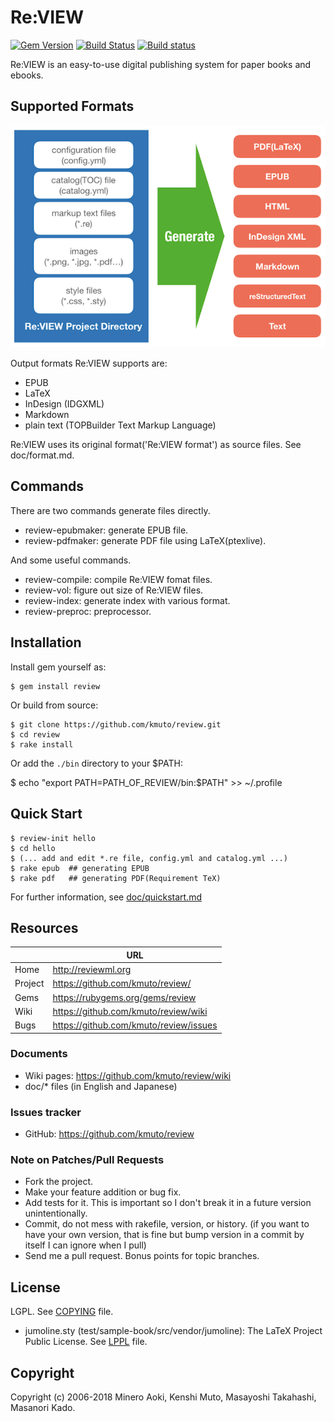 # Re:VIEW

[![Gem Version](https://badge.fury.io/rb/review.svg)](http://badge.fury.io/rb/review)
[![Build Status](https://secure.travis-ci.org/kmuto/review.svg)](http://travis-ci.org/kmuto/review)
[![Build status](https://ci.appveyor.com/api/projects/status/github/kmuto/review?svg=true)](https://ci.appveyor.com/project/kmuto/review)

Re:VIEW is an easy-to-use digital publishing system for paper books and ebooks.

## Supported Formats

![supported formats](./doc/images/review-generate.png)

Output formats Re:VIEW supports are:

* EPUB
* LaTeX
* InDesign (IDGXML)
* Markdown
* plain text (TOPBuilder Text Markup Language)

Re:VIEW uses its original format('Re:VIEW format') as source files.  See doc/format.md.

## Commands

There are two commands generate files directly.

* review-epubmaker: generate EPUB file.
* review-pdfmaker: generate PDF file using LaTeX(ptexlive).

And some useful commands.

* review-compile: compile Re:VIEW fomat files.
* review-vol: figure out size of Re:VIEW files.
* review-index: generate index with various format.
* review-preproc: preprocessor.

## Installation

Install gem yourself as:

    $ gem install review

Or build from source:

    $ git clone https://github.com/kmuto/review.git
    $ cd review
    $ rake install

Or add the `./bin` directory to your $PATH:

$ echo "export PATH=PATH_OF_REVIEW/bin:$PATH" >> ~/.profile

## Quick Start

```
$ review-init hello
$ cd hello
$ (... add and edit *.re file, config.yml and catalog.yml ...)
$ rake epub  ## generating EPUB
$ rake pdf   ## generating PDF(Requirement TeX)
```

For further information, see [doc/quickstart.md](https://github.com/kmuto/review/blob/master/doc/quickstart.md)

## Resources

|         | URL                                    |
|---------|----------------------------------------|
| Home    | http://reviewml.org                    |
| Project | https://github.com/kmuto/review/       |
| Gems    | https://rubygems.org/gems/review       |
| Wiki    | https://github.com/kmuto/review/wiki   |
| Bugs    | https://github.com/kmuto/review/issues |

### Documents

* Wiki pages: https://github.com/kmuto/review/wiki
* doc/* files (in English and Japanese)

### Issues tracker

* GitHub: https://github.com/kmuto/review

### Note on Patches/Pull Requests

* Fork the project.
* Make your feature addition or bug fix.
* Add tests for it. This is important so I don't break it in a
  future version unintentionally.
* Commit, do not mess with rakefile, version, or history.
  (if you want to have your own version, that is fine but bump version in a commit by itself I can ignore when I pull)
* Send me a pull request. Bonus points for topic branches.

## License

LGPL. See [COPYING](https://github.com/kmuto/review/blob/master/COPYING) file.

* jumoline.sty (test/sample-book/src/vendor/jumoline): The LaTeX Project Public License. See [LPPL](https://github.com/kmuto/review/blob/master/test/sample-book/src/vendor/jumoline/lppl.txt) file.

## Copyright

Copyright (c) 2006-2018 Minero Aoki, Kenshi Muto, Masayoshi Takahashi, Masanori Kado.
